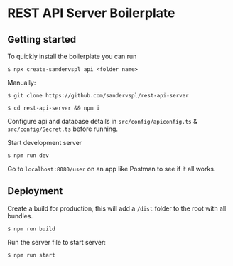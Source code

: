 # REST API Server Boilerplate

## Getting started
To quickly install the boilerplate you can run

```
$ npx create-sandervspl api <folder name>
```

Manually:
```
$ git clone https://github.com/sandervspl/rest-api-server
```

```
$ cd rest-api-server && npm i
```

Configure api and database details in `src/config/apiconfig.ts` & `src/config/Secret.ts` before running.

Start development server
```
$ npm run dev
```

Go to `localhost:8080/user` on an app like Postman to see if it all works.

## Deployment
Create a build for production, this will add a `/dist` folder to the root with all bundles.  
```
$ npm run build
```

Run the server file to start server:
```
$ npm run start
```
